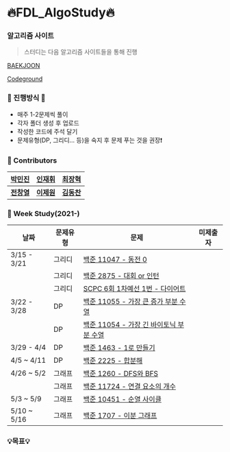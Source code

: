 # :fire:FDL_AlgoStudy:fire:

### 알고리즘 사이트

> 스터디는 다음 알고리즘 사이트들을 통해 진행

[BAEKJOON](https://www.acmicpc.net/)

[Codeground](https://www.codeground.org/)

### 🐥 진행방식 🐥
- 매주 1-2문제씩 풀이
- 각자 폴더 생성 후 업로드
- 작성한 코드에 주석 달기 
- 문제유형(DP, 그리디... 등)을 숙지 후 문제 푸는 것을 권장:exclamation:

### :rainbow: Contributors
| [박민진](https://github.com/parkminjin99) | [인재휘](https://github.com/JaeHuiIn) | [최장혁](https://github.com/CryptoPizza0813) |
|:-------------------:|:-------------------:|:-------------------:|
|   **[전창열](https://github.com/africanssong)**   | **[이제원](https://github.com/jewonjewon)** | **[김동찬](https://github.com/FDL-dc)** |

### :dart: Week Study(2021-)
| 날짜 | 문제유형      | 문제                                                         | 미제출자 | 
| ---- | ------------- | ------------------------------------------------------------ | ------ |
| 3/15 - 3/21 | 그리디   | [백준 11047 - 동전 0](https://www.acmicpc.net/problem/11047) | |
|  | 그리디   | [백준 2875 - 대회 or 인턴](https://www.acmicpc.net/problem/2875) | |
|  | 그리디   | [SCPC 6회 1차예선 1번 - 다이어트](https://www.codeground.org/) | |
| 3/22 - 3/28 | DP | [백준 11055 - 가장 큰 증가 부분 수열](https://www.acmicpc.net/problem/11055) | |
|  | DP   | [백준 11054 - 가장 긴 바이토닉 부분 수열](https://www.acmicpc.net/problem/11054) | |
| 3/29 - 4/4 | DP   | [백준 1463 - 1로 만들기](https://www.acmicpc.net/problem/1463) | |
| 4/5 ~ 4/11 | DP   | [백준 2225 - 합분해](https://www.acmicpc.net/problem/2225) | |
| 4/26 ~ 5/2 | 그래프   | [백준 1260 - DFS와 BFS](https://www.acmicpc.net/problem/1260) | |
| | 그래프   | [백준 11724 - 연결 요소의 개수](https://www.acmicpc.net/problem/11724) | |
| 5/3 ~ 5/9 | 그래프   | [백준 10451 - 순열 사이클](https://www.acmicpc.net/problem/10451) | |
| 5/10 ~ 5/16 | 그래프   | [백준 1707 - 이분 그래프](https://www.acmicpc.net/problem/1707) | |


### 💡목표💡 
